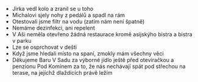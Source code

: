 - Jirka vedl kolo a zranil se u toho
- Michalovi sjely nohy z pedálů a spadl na rám
- Otestovali jsme filtr na vodu (zatím nám není špatně)
- Nemáme dezinfekci, ani repelent
- V Aši neměla otevřeno žádná restaurace kromě asijskýho bistra a bistra v parku
- Lze se osprchovat v dešti
- Když jsme hledali místo na spaní, zmokly mám všechny věci
- Děkujeme Baru V Sadu za výborné jídlo ještě před otevíračkou a penzionu Pod Komínem za to, že nás nechávají spát pod střechou na terase, na jejíchž dlaždicích právě ležím
